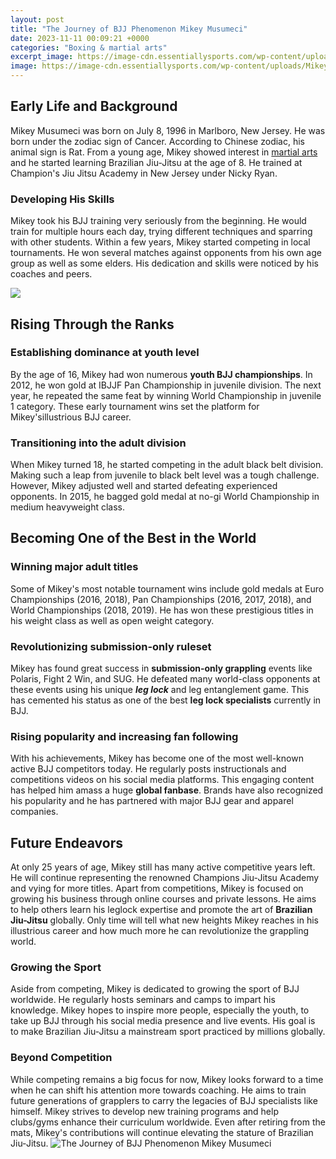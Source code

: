 ```yaml
---
layout: post
title: "The Journey of BJJ Phenomenon Mikey Musumeci"
date: 2023-11-11 00:09:21 +0000
categories: "Boxing & martial arts"
excerpt_image: https://image-cdn.essentiallysports.com/wp-content/uploads/Mikey-Musumeci-Cleber-Sousa-ONE-on-Prime-Video-2-1920X1280-2-1200x800-1-1.jpg?width=900
image: https://image-cdn.essentiallysports.com/wp-content/uploads/Mikey-Musumeci-Cleber-Sousa-ONE-on-Prime-Video-2-1920X1280-2-1200x800-1-1.jpg?width=900
---
```


## Early Life and Background 
Mikey Musumeci was born on July 8, 1996 in Marlboro, New Jersey. He was born under the zodiac sign of Cancer. According to Chinese zodiac, his animal sign is Rat. From a young age, Mikey showed interest in [martial arts](https://yt.io.vn/collection/alcock) and he started learning Brazilian Jiu-Jitsu at the age of 8. He trained at Champion's Jiu Jitsu Academy in New Jersey under Nicky Ryan.  
### Developing His Skills
Mikey took his BJJ training very seriously from the beginning. He would train for multiple hours each day, trying different techniques and sparring with other students. Within a few years, Mikey started competing in local tournaments. He won several matches against opponents from his own age group as well as some elders. His dedication and skills were noticed by his coaches and peers.

![](https://cdn.shopify.com/s/files/1/0030/3742/9849/files/Mikey_Musumeci_s_Details.jpg?v=1659710753)
## Rising Through the Ranks
### Establishing dominance at youth level 
By the age of 16, Mikey had won numerous **youth BJJ championships**. In 2012, he won gold at IBJJF Pan Championship in juvenile division. The next year, he repeated the same feat by winning World Championship in juvenile 1 category. These early tournament wins set the platform for Mikey'sillustrious BJJ career.
### Transitioning into the adult division  
When Mikey turned 18, he started competing in the adult black belt division. Making such a leap from juvenile to black belt level was a tough challenge. However, Mikey adjusted well and started defeating experienced opponents. In 2015, he bagged gold medal at no-gi World Championship in medium heavyweight class.
## Becoming One of the Best in the World
### Winning major adult titles
Some of Mikey's most notable tournament wins include gold medals at Euro Championships (2016, 2018), Pan Championships (2016, 2017, 2018), and World Championships (2018, 2019). He has won these prestigious titles in his weight class as well as open weight category. 
### Revolutionizing submission-only ruleset 
Mikey has found great success in **submission-only grappling** events like Polaris, Fight 2 Win, and SUG. He defeated many world-class opponents at these events using his unique **_leg lock_** and leg entanglement game. This has cemented his status as one of the best **leg lock specialists** currently in BJJ.
### Rising popularity and increasing **fan following**
With his achievements, Mikey has become one of the most well-known active BJJ competitors today. He regularly posts instructionals and competitions videos on his social media platforms. This engaging content has helped him amass a huge **global fanbase**. Brands have also recognized his popularity and he has partnered with major BJJ gear and apparel companies.
## Future Endeavors
At only 25 years of age, Mikey still has many active competitive years left. He will continue representing the renowned Champions Jiu-Jitsu Academy and vying for more titles. Apart from competitions, Mikey is focused on growing his business through online courses and private lessons. He aims to help others learn his leglock expertise and promote the art of **Brazilian Jiu-Jitsu** globally. Only time will tell what new heights Mikey reaches in his illustrious career and how much more he can revolutionize the grappling world.
### Growing the Sport 
Aside from competing, Mikey is dedicated to growing the sport of BJJ worldwide. He regularly hosts seminars and camps to impart his knowledge. Mikey hopes to inspire more people, especially the youth, to take up BJJ through his social media presence and live events. His goal is to make Brazilian Jiu-Jitsu a mainstream sport practiced by millions globally.
### Beyond Competition
While competing remains a big focus for now, Mikey looks forward to a time when he can shift his attention more towards coaching. He aims to train future generations of grapplers to carry the legacies of BJJ specialists like himself. Mikey strives to develop new training programs and help clubs/gyms enhance their curriculum worldwide. Even after retiring from the mats, Mikey's contributions will continue elevating the stature of Brazilian Jiu-Jitsu.
![The Journey of BJJ Phenomenon Mikey Musumeci](https://image-cdn.essentiallysports.com/wp-content/uploads/Mikey-Musumeci-Cleber-Sousa-ONE-on-Prime-Video-2-1920X1280-2-1200x800-1-1.jpg?width=900)